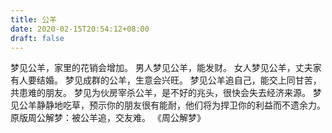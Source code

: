 ```yaml
---
title: 公羊
date: 2020-02-15T20:54:12+08:00
draft: false
---
```


梦见公羊，家里的花销会增加。
男人梦见公羊，能发财。
女人梦见公羊，丈夫家有人要结婚。
梦见成群的公羊，生意会兴旺。
梦见公羊追自己，能交上同甘苦，共患难的朋友。
梦见为伙房宰杀公羊，是不好的兆头，很快会失去经济来源。
梦见公羊静静地吃草，预示你的朋友很有能耐，他们将为捍卫你的利益而不遗余力。
原版周公解梦：被公羊追，交友难。
《周公解梦》